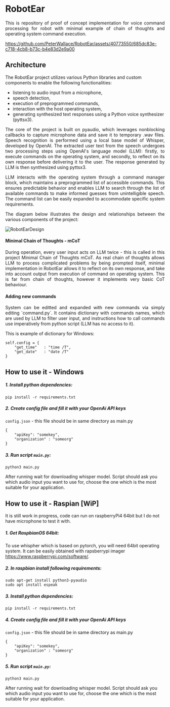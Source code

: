 # RobotEar
<p align="justify"> This is repository of proof of concept implementation for voice command processing for robot with minimal example of chain of thoughts and operating system command execution. </p>

https://github.com/PeterWaIIace/RobotEar/assets/40773550/685dc83e-c718-4cb8-b73c-b4e83d2e9a00

## Architecture
The RobotEar project utilizes various Python libraries and custom components to enable the following functionalities: 
- listening to audio input from a microphone,
- speech detection,
- execution of preprogrammed commands,
- interaction with the host operating system,
- generating synthesized text responses using a Python voice synthesizer (pyttsx3).


<p align="justify"> 
The core of the project is built on pyaudio, which leverages nonblocking callbacks to capture microphone data and save it to temporary .wav files. Speech recognition is performed using a local base model of Whisper, developed by OpenAI. The extracted user text from the speech undergoes two processing steps using OpenAI's language model (LLM): firstly, to execute commands on the operating system, and secondly, to reflect on its own response before delivering it to the user. The response generated by LLM is then synthesized using pyttsx3.
</p>

<p align="justify"> 
LLM interacts with the operating system through a command manager block, which maintains a preprogrammed list of accessible commands. This ensures predictable behavior and enables LLM to search through the list of available commands to make informed guesses from unintelligible speech. The command list can be easily expanded to accommodate specific system requirements.
</p>

<p align="justify"> 
The diagram below illustrates the design and relationships between the various components of the project:
</p>

![RobotEarDesign](https://github.com/PeterWaIIace/RobotEar/assets/40773550/00f12b0a-4f04-4609-a467-e503c5a7730a)

#### Minimal Chain of Thoughts - mCoT

<p align="justify"> 
During operation, every user input acts on LLM twice - this is called in this project Minimal Chain of Thoughts mCoT. As real chain of thoughts allows LLM to process complicated problems by being prompted itself, minimal implementation in RobotEar allows it to reflect on its own response, and take into account output from execution of command on operating system. This is far from chain of thoughts, however it implements very basic CoT behaviour.  
</p>

#### Adding new commands


<p align="justify"> 
System can be editted and expanded with new commands via simply editing `command.py`. It contains dictionary with commands names, which are used by LLM to filter user input, and instructions how to call commands use imperatively from python script (LLM has no access to it). 
</p>

This is example of dictionary for Windows:
```
self.config = {
    "get_time"   : "time /T",
    "get_date"   : "date /T"
}
```

## How to use it - Windows

##### 1. Install python dependencies: 
```
pip install -r requirements.txt
```
##### 2. Create config file and fill it with your OpenAi API keys
`config.json` - this file should be in same directory as main.py
```
{
    "apiKey": "somekey",
    "organization" : "someorg"
}
```

##### 3. Run script `main.py`:

```
python3 main.py
```
After running wait for downloading whisper model. Script should ask you which audio input you want to use for, choose the one which is the most suitable for your application.

## How to use it - Raspian [WiP]

It is still work in progress, code can run on raspberryPi4 64bit but I do not have microphone to test it with.

##### 1. Get RaspbianOS 64bit:

To use whispher which is based on pytorch, you will need 64bit operating system. It can be easily obtained with rapsberrypi imager https://www.raspberrypi.com/software/. 

##### 2. In raspbian install following requirements:
```
sudo apt-get install python3-pyaudio
sudo apt install espeak
```

##### 3. Install python dependencies: 
```
pip install -r requirements.txt
```
##### 4. Create config file and fill it with your OpenAi API keys
`config.json` - this file should be in same directory as main.py
```
{
    "apiKey": "somekey",
    "organization" : "someorg"
}
```

##### 5. Run script `main.py`:

```
python3 main.py
```
After running wait for downloading whisper model. Script should ask you which audio input you want to use for, choose the one which is the most suitable for your application.
